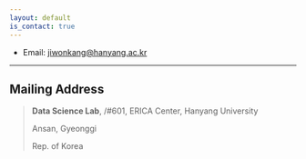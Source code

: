 ```yaml
---
layout: default
is_contact: true
---
```


* Email: [jiwonkang@hanyang.ac.kr](mailto:jiwonkang@hanyang.ac.kr)

---

## Mailing Address

> **Data Science Lab**, /#601, ERICA Center, Hanyang University
>
> Ansan, Gyeonggi
>
> Rep. of Korea
